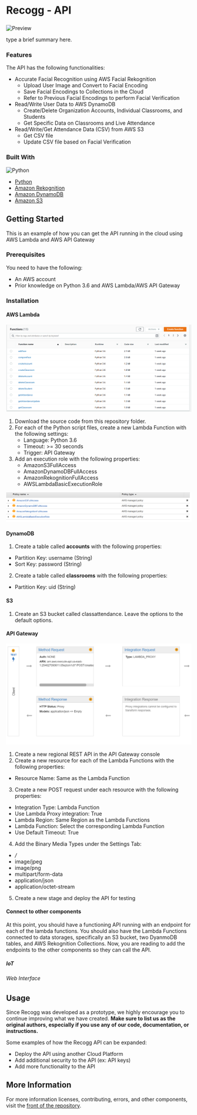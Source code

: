 # Recogg - API

###  ###

![Preview]()

type a brief summary here.

### Features

The API has the following functionalities:

* Accurate Facial Recognition using AWS Facial Rekognition
  * Upload User Image and Convert to Facial Encoding
  * Save Facial Encodings to Collections in the Cloud
  * Refer to Previous Facial Encodings to perform Facial Verification
* Read/Write User Data to AWS DynamoDB
  * Create/Delete Organization Accounts, Individual Classrooms, and Students
  * Get Specific Data on Classrooms and Live Attendance
* Read/Write/Get Attendance Data (CSV) from AWS S3
  * Get CSV file
  * Update CSV file based on Facial Verification

### Built With
![Python](https://img.shields.io/badge/python-3.6-blue)

* [Python](https://www.python.org/)
* [Amazon Rekognition](https://aws.amazon.com/rekognition/?blog-cards.sort-by=item.additionalFields.createdDate&blog-cards.sort-order=desc)
* [Amazon DynamoDB](https://aws.amazon.com/dynamodb/)
* [Amazon S3](https://aws.amazon.com/s3/)

## Getting Started

This is an example of how you can get the API running in the cloud using AWS Lambda and AWS API Gateway

### Prerequisites

You need to have the following:

* An AWS account
* Prior knowledge on Python 3.6 and AWS Lambda/AWS API Gateway

### Installation

#### AWS Lambda

![Image](https://github.com/ashayp22/Recogg/blob/master/API/screenshots/pict1.PNG)

1. Download the source code from this repository folder.
2. For each of the Python script files, create a new Lambda Function with the following settings:
   * Language: Python 3.6
   * Timeout: >= 30 seconds
   * Trigger: API Gateway
3. Add an execution role with the following properties:
   * AmazonS3FullAccess
   * AmazonDynamoDBFullAccess
   * AmazonRekognitionFullAccess
   * AWSLambdaBasicExecutionRole

![Image](https://github.com/ashayp22/Recogg/blob/master/API/screenshots/pict2.PNG)

#### DynamoDB

1. Create a table called **accounts** with the following properties:
  * Partition Key: username (String)
  * Sort Key: password (String)
2. Create a table called **classrooms** with the following properties:
  * Partition Key: uid (String)
 
#### S3

1. Create an S3 bucket called classattendance. Leave the options to the default options.

#### API Gateway

![Image](https://github.com/ashayp22/Recogg/blob/master/API/screenshots/pict3.PNG)

1. Create a new regional REST API in the API Gateway console
2. Create a new resource for each of the Lambda Functions with the following properties:
 * Resource Name: Same as the Lambda Function
3. Create a new POST request under each resource with the following properties:
 * Integration Type: Lambda Function
 * Use Lambda Proxy integration: True
 * Lambda Region: Same Region as the Lambda Functions
 * Lambda Function: Select the corresponding Lambda Function
 * Use Default Timeout: True
4. Add the Binary Media Types under the Settings Tab:
 * */*
 * image/jpeg
 * image/png
 * multipart/form-data
 * application/json
 * application/octet-stream
5. Create a new stage and deploy the API for testing

#### Connect to other components

At this point, you should have a functioning API running with an endpoint for each of the lambda functions. You should also have the Lambda Functions connected to data storages, specifically an S3 bucket, two DyanmoDB tables, and AWS Rekognition Collections. Now, you are reading to add the endpoints to the other components so they can call the API.

##### IoT


###### Web Interface


<!-- USAGE EXAMPLES -->
## Usage

Since Recogg was developed as a prototype, we highly encourage you to continue improving what we have created. **Make sure to list us as the original authors, especially if you use any of our code, documentation, or instructions.**

Some examples of how the Recogg API can be expanded:

* Deploy the API using another Cloud Platform
* Add additional security to the API (ex: API keys)
* Add more functionality to the API

## More Information ##

For more information licenses, contributing, errors, and other components, visit the [front of the repository](https://github.com/ashayp22/Recogg).
